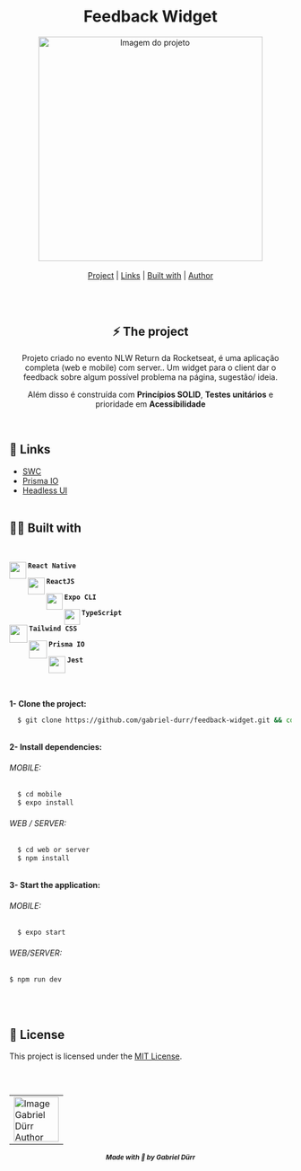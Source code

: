 <h1 align="center" class="line-1 anim-typewriter"> Feedback Widget</h1> 

<div align="center">

<img align="center" src="https://media2.giphy.com/media/uleKx67bTkTBDA9JFA/giphy.gif?cid=790b7611c5f23024097aafd427667463d49b6ea30797025b&rid=giphy.gif&ct=g" alt="Imagem do projeto" width="400px" > 

</div>


<br>

<div align="center"  class="links">
        <a href="#project">Project</a> |
        <a href="#links">Links</a> |
        <a href="#built_with">Built with</a> |
        <a href="#author">Author</a> 
        
</div>

<br><br>

<h2 id="project"  align="center">⚡ The project  </h2> 

<p  align="center"> Projeto criado no evento NLW Return da Rocketseat, é uma aplicação completa (web e mobile) com server.. Um widget para o client dar o feedback sobre algum possível problema na página, sugestão/ ideia.  
</p>

<p align="center"> Além disso é construída com <b>Princípios SOLID</b>, <b>Testes unitários</b> e prioridade em <b>Acessibilidade</b>
</p>

<br>

<h2 id="links">🔗 Links</h2>

-   [SWC](https://swc.rs/) 
-   [Prisma IO](https://www.prisma.io/)
-   [Headless UI](https://headlessui.dev/)
<br><br>

<h2 id="built_with"> 🧙‍♂️ Built with</h2> 
<br>

<div id="react-native">
<img align="left" src="https://img.icons8.com/color/344/react-native.png" width="30px"/> 
    <p align="left"><code><b>React Native</b></code></p> 
</div>

<div id="react-js">
<img align="left" src="https://img.icons8.com/officel/30/000000/react.png" width="30px"/> 
    <p align="left"><code><b>ReactJS</b></code></p> 
</div>


<div id="expo-cli">
<img align="left" src="https://play-lh.googleusercontent.com/algsmuhitlyCU_Yy3IU7-7KYIhCBwx5UJG4Bln-hygBjjlUVCiGo1y8W5JNqYm9WW3s" width="29px"/> 
    <p align="left"><code><b>Expo CLI</b></code></p>
</div>

<div id="typescript">
<img align="left" class="icon" src="https://img.icons8.com/external-tal-revivo-shadow-tal-revivo/96/external-typescript-an-open-source-programming-language-developed-and-maintained-by-microsoft-logo-shadow-tal-revivo.png" width="28px"/>
    <p align="left"><code><b>TypeScript</b></code></p>
</div>


<div id="TailwindCSS">
<img  align="left" class="icon" src="https://progsoft.net/images/tailwind-css-icon-70187f0341bd945dc65ad050a9a1b8f4fd79b1cf.png" width="32px"/>
    <p  align="left"><code><b>Tailwind CSS</b></code></p>
</div>


<div id="prisma">
<img  align="left" class="icon" src="https://d2eip9sf3oo6c2.cloudfront.net/tags/images/000/001/287/square_480/prismaHD.png" width="32px"/>
    <p  align="left"><code><b>Prisma IO</b></code></p>
</div>

<div id="jest">
<img  align="left" class="icon" src="https://res.cloudinary.com/practicaldev/image/fetch/s--YORpNZ5O--/c_limit%2Cf_auto%2Cfl_progressive%2Cq_auto%2Cw_880/https://dev-to-uploads.s3.amazonaws.com/uploads/articles/y5clicw559gztoxmzowp.png" width="30px"/>
    <p  align="left"><code><b>Jest</b></code></p>
</div>




<br><br>

<b>1- Clone the project:</b>

```bash
  $ git clone https://github.com/gabriel-durr/feedback-widget.git && cd feedback-widget
```

<br/>
<b>2- Install dependencies:</b> 

<h6>MOBILE:</h6>

```bash
  $ cd mobile 
  $ expo install 
```
  
  
<h6>WEB / SERVER:</h6>

```bash
  $ cd web or server
  $ npm install
```
<br/>
<b>3- Start the application:</b> 
 
 <h6>MOBILE:</h6>
 
```bash
  $ expo start 
```
  
 <h6>WEB/SERVER:</h6>
 
  ```bash
  $ npm run dev 
  ```

<br><br>

<h2 id="license">📝 License</h2>


This project is licensed under the [MIT License](License). 

<br>

<h2 id = "author" align="center"></h2>

<table align="center">
  <tr>
      <td>
      <a href="https://github.com/gabriel-durr">
        <img src="https://i.pinimg.com/736x/2d/0a/52/2d0a524829bc30e731bddac6fa0a0d08.jpg" width="80px;" alt="Image Gabriel Dürr Author"/><br>
      </a>
      </td>
  </tr>
</table>


<div align="center">
<sub><b><em>Made with 💜 by Gabriel Dürr </em></b></sub>
</div>
